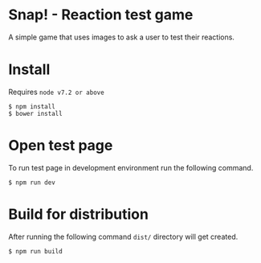# Snap! - Reaction test game

A simple game that uses images to ask a user to test their reactions. 

# Install

Requires `node v7.2 or above`
```
$ npm install
$ bower install
```

# Open test page

To run test page in development environment run the following command.

```
$ npm run dev
```

# Build for distribution

After running the following command `dist/` directory will get created.

```
$ npm run build
```